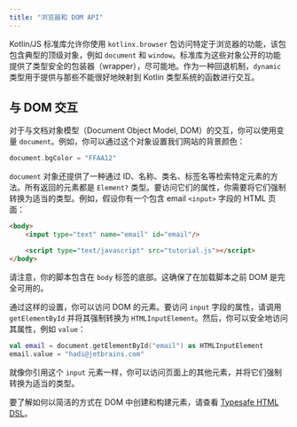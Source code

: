 ```yaml
---
title: "浏览器和 DOM API"
---
```

Kotlin/JS 标准库允许你使用 `kotlinx.browser` 包访问特定于浏览器的功能，该包包含典型的顶级对象，例如 `document` 和 `window`。标准库为这些对象公开的功能提供了类型安全的包装器（wrapper），尽可能地。作为一种回退机制，`dynamic` 类型用于提供与那些不能很好地映射到 Kotlin 类型系统的函数进行交互。

## 与 DOM 交互

对于与文档对象模型（Document Object Model, DOM）的交互，你可以使用变量 `document`。例如，你可以通过这个对象设置我们网站的背景颜色：

```kotlin
document.bgColor = "FFAA12"
```

`document` 对象还提供了一种通过 ID、名称、类名、标签名等检索特定元素的方法。所有返回的元素都是 `Element?` 类型。要访问它们的属性，你需要将它们强制转换为适当的类型。例如，假设你有一个包含 email `<input>` 字段的 HTML 页面：

```html
<body>
    <input type="text" name="email" id="email"/>

    <script type="text/javascript" src="tutorial.js"></script>
</body>
```

请注意，你的脚本包含在 `body` 标签的底部。这确保了在加载脚本之前 DOM 是完全可用的。

通过这样的设置，你可以访问 DOM 的元素。要访问 `input` 字段的属性，请调用 `getElementById` 并将其强制转换为 `HTMLInputElement`。然后，你可以安全地访问其属性，例如 `value`：

```kotlin
val email = document.getElementById("email") as HTMLInputElement
email.value = "hadi@jetbrains.com"
```

就像你引用这个 `input` 元素一样，你可以访问页面上的其他元素，并将它们强制转换为适当的类型。

要了解如何以简洁的方式在 DOM 中创建和构建元素，请查看 [Typesafe HTML DSL](typesafe-html-dsl)。